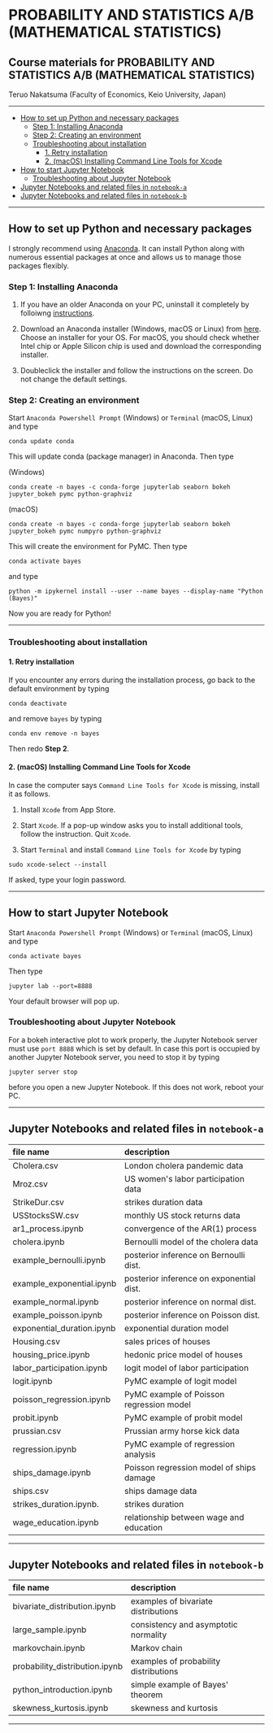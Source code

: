 # PROBABILITY AND STATISTICS A/B (MATHEMATICAL STATISTICS) <!-- omit in toc -->

## Course materials for PROBABILITY AND STATISTICS A/B (MATHEMATICAL STATISTICS)  <!-- omit in toc -->

Teruo Nakatsuma (Faculty of Economics, Keio University, Japan)

---

- [How to set up Python and necessary packages](#how-to-set-up-python-and-necessary-packages)
  - [Step 1: Installing Anaconda](#step-1-installing-anaconda)
  - [Step 2: Creating an environment](#step-2-creating-an-environment)
  - [Troubleshooting about installation](#troubleshooting-about-installation)
    - [1. Retry installation](#1-retry-installation)
    - [2. (macOS) Installing Command Line Tools for Xcode](#2-macos-installing-command-line-tools-for-xcode)
- [How to start Jupyter Notebook](#how-to-start-jupyter-notebook)
  - [Troubleshooting about Jupyter Notebook](#troubleshooting-about-jupyter-notebook)
- [Jupyter Notebooks and related files in `notebook-a`](#jupyter-notebooks-and-related-files-in-notebook-a)
- [Jupyter Notebooks and related files in `notebook-b`](#jupyter-notebooks-and-related-files-in-notebook-b)

---

## How to set up Python and necessary packages

I strongly recommend using [Anaconda](https://www.anaconda.com/). It can install Python along with numerous essential packages at once and allows us to manage those packages flexibly.

### Step 1: Installing Anaconda

1. If you have an older Anaconda on your PC, uninstall it completely by folloiwng [instructions](https://docs.anaconda.com/anaconda/install/uninstall/).

2. Download an Anaconda installer (Windows, macOS or Linux) from [here](https://www.anaconda.com/products/distribution). Choose an installer for your OS. For macOS, you should check whether Intel chip or Apple Silicon chip is used and download the corresponding installer.

3. Doubleclick the installer and follow the instructions on the screen. Do not change the default settings.

### Step 2: Creating an environment

Start `Anaconda Powershell Prompt` (Windows) or `Terminal` (macOS, Linux) and type

```IPython
conda update conda
```

This will update conda (package manager) in Anaconda. Then type

(Windows)
```IPython
conda create -n bayes -c conda-forge jupyterlab seaborn bokeh jupyter_bokeh pymc python-graphviz
```

(macOS)
```IPython
conda create -n bayes -c conda-forge jupyterlab seaborn bokeh jupyter_bokeh pymc numpyro python-graphviz
```

This will create the environment for PyMC. Then type

```IPython
conda activate bayes
```

and type

```IPython
python -m ipykernel install --user --name bayes --display-name "Python (Bayes)"
```

Now you are ready for Python!

---

### Troubleshooting about installation

#### 1. Retry installation

If you encounter any errors during the installation process, go back to the default environment by typing

```IPython
conda deactivate
```

and remove `bayes` by typing

```IPython
conda env remove -n bayes
```

Then redo **Step 2**.

#### 2. (macOS) Installing Command Line Tools for Xcode

In case the computer says `Command Line Tools for Xcode` is missing,  install it as follows.

1. Install `Xcode` from App Store.

2. Start `Xcode`. If a pop-up window asks you to install additional tools, follow the instruction. Quit `Xcode`.

3. Start `Terminal` and install `Command Line Tools for Xcode` by typing

``` IPython
sudo xcode-select --install
```

If asked, type your login password.

---

## How to start Jupyter Notebook

<!-- ### Method 1: From the command line -->

Start `Anaconda Powershell Prompt` (Windows) or `Terminal` (macOS, Linux) and type

```IPython
conda activate bayes
```

Then type

<!-- ```IPython
jupyter notebook --port=8888
``` -->

```IPython
jupyter lab --port=8888
```

Your default browser will pop up.

<!-- Alternatively, you may use JupyerLab by typing -->

<!-- ```IPython
jupyter lab --port=8888
``` -->

### Troubleshooting about Jupyter Notebook

For a bokeh interactive plot to work properly, the Jupyter Notebook server must use `port 8888` which is set by default. In case this port is occupied by another Jupyter Notebook server, you need to stop it by typing

```IPython
jupyter server stop
```

before you open a new Jupyter Notebook. If this does not work, reboot your PC.

<!-- Click the `Python (Bayes)` button to create a Jupyter notebook. -->

<!-- ![Anaconda Navigator](Screenshot-JupyterLab.png) -->

<!--- ### Method 2: From Anaconda Navigator

Start `Anaconda Navigator`. You may find it in `Start Menu` (Windows) or `Launchpad` (macOS). Alternatively you just type

```IPython
(base) PS C:\Users\Thomas> anaconda-navigator
```

in `Anaconda Powershell Prompt` (Windows) or `Terminal` (macOS, Linux).

Click the `Launch` button in the `Jupyter Notebook` panel.
-->

<!-- ![Anaconda Navigator](Screenshot-AnacondaNavigator.png) -->

---

## Jupyter Notebooks and related files in `notebook-a`

| file name                  | description                              |
|:---------------------------|:-----------------------------------------|
| Cholera.csv                | London cholera pandemic data             |
| Mroz.csv                   | US women's labor participation data      |
| StrikeDur.csv              | strikes duration data                    |
| USStocksSW.csv             | monthly US stock returns data            |
| ar1_process.ipynb          | convergence of the AR(1) process         |
| cholera.ipynb              | Bernoulli model of the cholera data      |
| example_bernoulli.ipynb    | posterior inference on Bernoulli dist.   |
| example_exponential.ipynb  | posterior inference on exponential dist. |
| example_normal.ipynb       | posterior inference on normal dist.      |
| example_poisson.ipynb      | posterior inference on Poisson dist.     |
| exponential_duration.ipynb | exponential duration model               |
| Housing.csv                | sales prices of houses                   |
| housing_price.ipynb        | hedonic price model of houses            |
| labor_participation.ipynb  | logit model of labor participation       |
| logit.ipynb                | PyMC example of logit model              |
| poisson_regression.ipynb   | PyMC example of Poisson regression model |
| probit.ipynb               | PyMC example of probit model             |
| prussian.csv               | Prussian army horse kick data            |
| regression.ipynb           | PyMC example of regression analysis      |
| ships_damage.ipynb         | Poisson regression model of ships damage |
| ships.csv                  | ships damage data                        |
| strikes_duration.ipynb.    | strikes duration                         |
| wage_education.ipynb       | relationship between wage and education  |

---

## Jupyter Notebooks and related files in `notebook-b`

| file name | description |
|:-------------------------------|:------------------------------------------|
| bivariate_distribution.ipynb   | examples of bivariate distributions       |
| large_sample.ipynb             | consistency and asymptotic normality      |
| markovchain.ipynb              | Markov chain                              |
| probability_distribution.ipynb | examples of probability distributions     |
| python_introduction.ipynb      | simple example of Bayes' theorem          |
| skewness_kurtosis.ipynb        | skewness and kurtosis                     |

---
